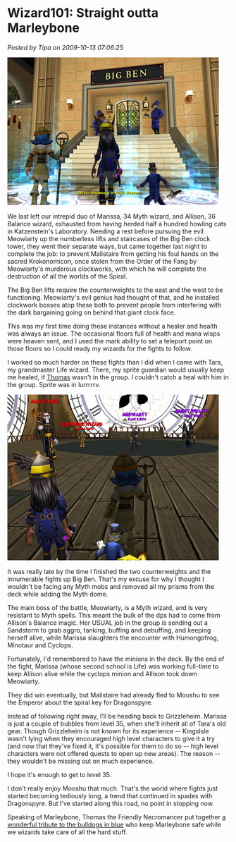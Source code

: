 # Wizard101: Straight outta Marleybone

*Posted by Tipa on 2009-10-13 07:06:25*

![Outside Marleybone's final instance](../uploads/2009/10/WizardGraphicalClient-2009-10-12-23-36-21-74.jpg "Outside Marleybone's final instance")

We last left our intrepid duo of Marissa, 34 Myth wizard, and Allison, 36 Balance wizard, exhausted from having herded half a hundred howling cats in Katzenstein's Laboratory. Needing a rest before pursuing the evil Meowiarty up the numberless lifts and staircases of the Big Ben clock tower, they went their separate ways, but came together last night to complete the job: to prevent Malistaire from getting his foul hands on the sacred Krokonomicon, once stolen from the Order of the Fang by Meowiarty's murderous clockworks, with which he will complete the destruction of all the worlds of the Spiral.

The Big Ben lifts require the counterweights to the east and the west to be functioning. Meowiarty's evil genius had thought of that, and he installed clockwork bosses atop these both to prevent people from interfering with the dark bargaining going on behind that giant clock face.

This was my first time doing these instances without a healer and health was always an issue. The occasional floors full of health and mana wisps were heaven sent, and I used the mark ability to set a teleport point on those floors so I could ready my wizards for the fights to follow.

I worked so much harder on these fights than I did when I came with Tara, my grandmaster Life wizard. There, my sprite guardian would usually keep me healed, if [Thomas](http://thefriendlynecromancer.blogspot.com/) wasn't in the group. I couldn't catch a heal with him in the group. Sprite was in lurrrrrv.

![Evil awaits](../uploads/2009/10/WizardGraphicalClient-2009-10-13-01-02-02-70.jpg "Evil awaits")

It was really late by the time I finished the two counterweights and the innumerable fights up Big Ben. That's my excuse for why I thought I wouldn't be facing any Myth mobs and removed all my prisms from the deck while adding the Myth dome.

The main boss of the battle, Meowiarty, is a Myth wizard, and is very resistant to Myth spells. This meant the bulk of the dps had to come from Allison's Balance magic. Her USUAL job in the group is sending out a Sandstorm to grab aggro, tanking, buffing and debuffing, and keeping herself alive, while Marissa slaughters the encounter with Humongofrog, Minotaur and Cyclops.

Fortunately, I'd remembered to have the minions in the deck. By the end of the fight, Marissa (whose second school is Life) was working full-time to keep Allison alive while the cyclops minion and Allison took down Meowiarty.

They did win eventually, but Malistaire had already fled to Mooshu to see the Emperor about the spiral key for Dragonspyre.

Instead of following right away, I'll be heading back to Grizzleheim. Marissa is just a couple of bubbles from level 35, when she'll inherit all of Tara's old gear. Though Grizzleheim is not known for its experience -- KingsIsle wasn't lying when they encouraged high level characters to give it a try (and now that they've fixed it, it's possible for them to do so -- high level characters were not offered quests to open up new areas). The reason -- they wouldn't be missing out on much experience.

I hope it's enough to get to level 35.

I don't really enjoy Mooshu that much. That's the world where fights just started becoming tediously long, a trend that continued in spades with Dragonspyre. But I've started along this road, no point in stopping now.

Speaking of Marleybone, Thomas the Friendly Necromancer put together [a wonderful tribute to the bulldogs in blue](http://thefriendlynecromancer.blogspot.com/2009/10/rock-walk-tribute-to-marleybone-cops.html) who keep Marleybone safe while we wizards take care of all the hard stuff.




